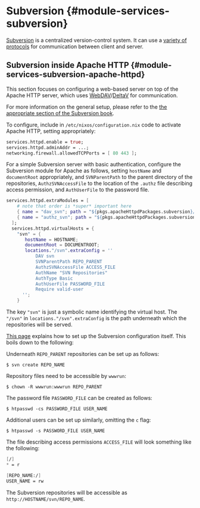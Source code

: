 # Subversion {#module-services-subversion}

[Subversion](https://subversion.apache.org/) is a centralized
version-control system. It can use a [variety of
protocols](https://svnbook.red-bean.com/en/1.7/svn-book.html#svn.serverconfig.choosing)
for communication between client and server.

## Subversion inside Apache HTTP {#module-services-subversion-apache-httpd}

This section focuses on configuring a web-based server on top of the
Apache HTTP server, which uses
[WebDAV](http://www.webdav.org/)/[DeltaV](http://www.webdav.org/deltav/WWW10/deltav-intro.htm)
for communication.

For more information on the general setup, please refer to the [the
appropriate section of the Subversion
book](https://svnbook.red-bean.com/en/1.7/svn-book.html#svn.serverconfig.httpd).

To configure, include in `/etc/nixos/configuration.nix` code to activate
Apache HTTP, setting [](#opt-services.httpd.adminAddr)
appropriately:

```nix
services.httpd.enable = true;
services.httpd.adminAddr = ...;
networking.firewall.allowedTCPPorts = [ 80 443 ];
```

For a simple Subversion server with basic authentication, configure the
Subversion module for Apache as follows, setting `hostName` and
`documentRoot` appropriately, and `SVNParentPath` to the parent
directory of the repositories, `AuthzSVNAccessFile` to the location of
the `.authz` file describing access permission, and `AuthUserFile` to
the password file.

```nix
services.httpd.extraModules = [
    # note that order is *super* important here
    { name = "dav_svn"; path = "${pkgs.apacheHttpdPackages.subversion}/modules/mod_dav_svn.so"; }
    { name = "authz_svn"; path = "${pkgs.apacheHttpdPackages.subversion}/modules/mod_authz_svn.so"; }
  ];
  services.httpd.virtualHosts = {
    "svn" = {
       hostName = HOSTNAME;
       documentRoot = DOCUMENTROOT;
       locations."/svn".extraConfig = ''
           DAV svn
           SVNParentPath REPO_PARENT
           AuthzSVNAccessFile ACCESS_FILE
           AuthName "SVN Repositories"
           AuthType Basic
           AuthUserFile PASSWORD_FILE
           Require valid-user
      '';
    }
```

The key `"svn"` is just a symbolic name identifying the virtual host.
The `"/svn"` in `locations."/svn".extraConfig` is the path underneath
which the repositories will be served.

[This page](https://wiki.archlinux.org/index.php/Subversion) explains
how to set up the Subversion configuration itself. This boils down to
the following:

Underneath `REPO_PARENT` repositories can be set up as follows:

```ShellSession
$ svn create REPO_NAME
```

Repository files need to be accessible by `wwwrun`:

```ShellSession
$ chown -R wwwrun:wwwrun REPO_PARENT
```

The password file `PASSWORD_FILE` can be created as follows:

```ShellSession
$ htpasswd -cs PASSWORD_FILE USER_NAME
```

Additional users can be set up similarly, omitting the `c` flag:

```ShellSession
$ htpasswd -s PASSWORD_FILE USER_NAME
```

The file describing access permissions `ACCESS_FILE` will look something
like the following:

```nix
[/]
* = r

[REPO_NAME:/]
USER_NAME = rw
```

The Subversion repositories will be accessible as
`http://HOSTNAME/svn/REPO_NAME`.
